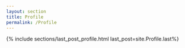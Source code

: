 ```yaml
---
layout: section
title: Profile
permalink: /Profile
---
```

{% include sections/last_post_profile.html last_post=site.Profile.last%}
